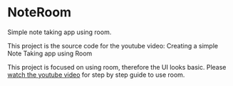 # NoteRoom
Simple note taking app using room.


This project is the source code for the youtube video: Creating a simple Note Taking app using Room

This project is focused on using room, therefore the UI looks basic.
Please [watch the youtube video]() for step by step guide to use room.
   